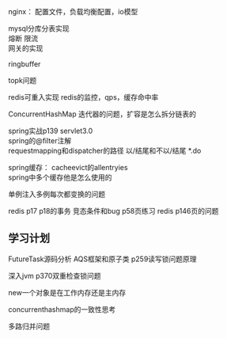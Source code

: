 nginx： 配置文件，负载均衡配置，io模型    

mysql分库分表实现   
熔断  限流        
网关的实现    


ringbuffer


topk问题
    

redis可重入实现
redis的监控，qps，缓存命中率

ConcurrentHashMap 迭代器的问题，扩容是怎么拆分链表的


spring实战p139  servlet3.0   
spring的@filter注解   
requestmapping和dispatcher的路径 以/结尾和不以/结尾  *.do  

spring缓存： cacheevict的allentryies   
spring中多个缓存他是怎么使用的    

单例注入多例每次都变换的问题   





redis p17 p18的事务 竞态条件和bug  p58页练习 
redis p146页的问题




## 学习计划


FutureTask源码分析
AQS框架和原子类
p259读写锁问题原理


深入jvm p370双重检查锁问题



new一个对象是在工作内存还是主内存

concurrenthashmap的一致性思考

多路归并问题